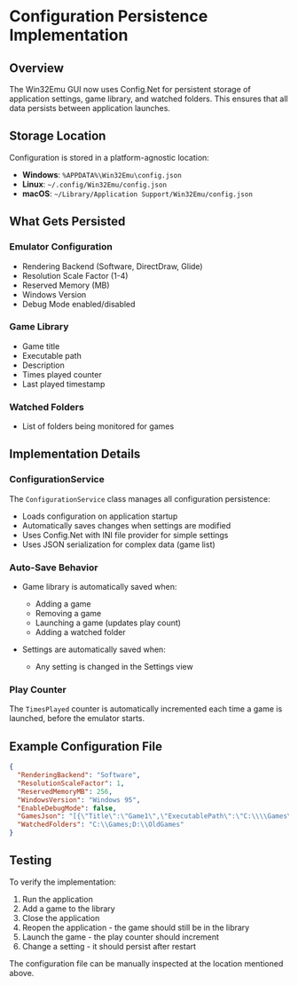 # Configuration Persistence Implementation

## Overview

The Win32Emu GUI now uses Config.Net for persistent storage of application settings, game library, and watched folders. This ensures that all data persists between application launches.

## Storage Location

Configuration is stored in a platform-agnostic location:
- **Windows**: `%APPDATA%\Win32Emu\config.json`
- **Linux**: `~/.config/Win32Emu/config.json`
- **macOS**: `~/Library/Application Support/Win32Emu/config.json`

## What Gets Persisted

### Emulator Configuration
- Rendering Backend (Software, DirectDraw, Glide)
- Resolution Scale Factor (1-4)
- Reserved Memory (MB)
- Windows Version
- Debug Mode enabled/disabled

### Game Library
- Game title
- Executable path
- Description
- Times played counter
- Last played timestamp

### Watched Folders
- List of folders being monitored for games

## Implementation Details

### ConfigurationService
The `ConfigurationService` class manages all configuration persistence:
- Loads configuration on application startup
- Automatically saves changes when settings are modified
- Uses Config.Net with INI file provider for simple settings
- Uses JSON serialization for complex data (game list)

### Auto-Save Behavior
- Game library is automatically saved when:
  - Adding a game
  - Removing a game
  - Launching a game (updates play count)
  - Adding a watched folder
  
- Settings are automatically saved when:
  - Any setting is changed in the Settings view

### Play Counter
The `TimesPlayed` counter is automatically incremented each time a game is launched, before the emulator starts.

## Example Configuration File

```json
{
  "RenderingBackend": "Software",
  "ResolutionScaleFactor": 1,
  "ReservedMemoryMB": 256,
  "WindowsVersion": "Windows 95",
  "EnableDebugMode": false,
  "GamesJson": "[{\"Title\":\"Game1\",\"ExecutablePath\":\"C:\\\\Games\\\\game1.exe\",\"TimesPlayed\":5,\"LastPlayed\":\"2024-01-15T10:30:00\"}]",
  "WatchedFolders": "C:\\Games;D:\\OldGames"
}
```

## Testing

To verify the implementation:
1. Run the application
2. Add a game to the library
3. Close the application
4. Reopen the application - the game should still be in the library
5. Launch the game - the play counter should increment
6. Change a setting - it should persist after restart

The configuration file can be manually inspected at the location mentioned above.

